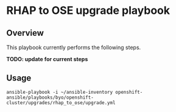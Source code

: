 # RHAP to OSE upgrade playbook

## Overview
This playbook currently performs the
following steps.

**TODO: update for current steps**

## Usage
```
ansible-playbook -i ~/ansible-inventory openshift-ansible/playbooks/byo/openshift-cluster/upgrades/rhap_to_ose/upgrade.yml
```
